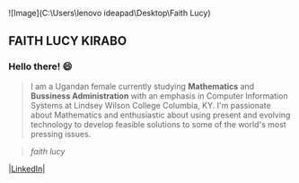 ![Image](C:\Users\lenovo ideapad\Desktop\Faith Lucy)

## FAITH LUCY KIRABO

### Hello there! :smile:
> I am a Ugandan female currently studying **Mathematics** and **Bussiness Administration** with an emphasis in Computer Information Systems at Lindsey Wilson College Columbia, KY. I'm passionate about Mathematics and enthusiastic about using present and evolving technology to develop feasible solutions to some of the world's most pressing issues.

> _faith lucy_


|[LinkedIn](https://www.linkedin.com/in/faith-lucy-kirabo-13a0b618a)|

